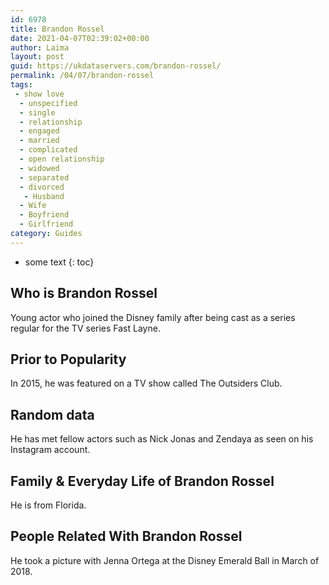 ```yaml
---
id: 6978
title: Brandon Rossel
date: 2021-04-07T02:39:02+00:00
author: Laima
layout: post
guid: https://ukdataservers.com/brandon-rossel/
permalink: /04/07/brandon-rossel
tags:
 - show love
  - unspecified
  - single
  - relationship
  - engaged
  - married
  - complicated
  - open relationship
  - widowed
  - separated
  - divorced
   - Husband
  - Wife
  - Boyfriend
  - Girlfriend
category: Guides
---
```


* some text
{: toc}


## Who is Brandon Rossel
                  
                  
                  
Young actor who joined the Disney family after being cast as a series regular for the TV series Fast Layne. 
                  
              
            
              
            
                
                
                
## Prior to Popularity
                  
                  
                  
In 2015, he was featured on a TV show called The Outsiders Club. 
                  
              
            
              
            
                
                
                
## Random data
                  
                  
                  
He has met fellow actors such as Nick Jonas and Zendaya as seen on his Instagram account. 
                  
              
            
              
            
                
                
                
## Family & Everyday Life of Brandon Rossel
                  
                  
                  
He is from Florida. 
                  
              
            
              
            
                
                
                
## People Related With Brandon Rossel
                  
                  
                  
He took a picture with Jenna Ortega at the Disney Emerald Ball in March of 2018. 
                  
              
            
              
            
                
              
            
              
              
            
            
              
            
          
          
          